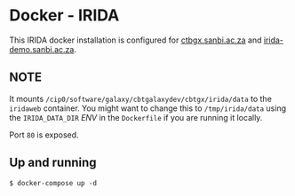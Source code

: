 # Docker - IRIDA

This IRIDA docker installation is configured for [ctbgx.sanbi.ac.za](http://ctbgx.sanbi.ac.za) and [irida-demo.sanbi.ac.za](http://irida-demo.sanbi.ac.za).

## NOTE

It mounts `/cip0/software/galaxy/cbtgalaxydev/cbtgx/irida/data` to the `iridaweb` container. You might want to change this to `/tmp/irida/data` using the `IRIDA_DATA_DIR` *ENV* in the `Dockerfile` if you are running it locally.

Port `80` is exposed.

## Up and running


```
$ docker-compose up -d
```
